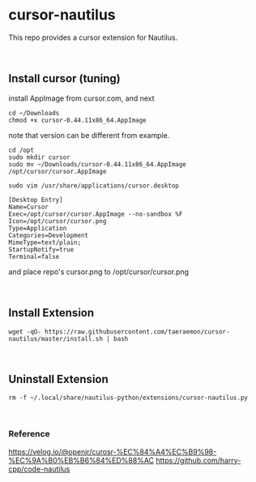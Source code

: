 # cursor-nautilus

This repo provides a cursor extension for Nautilus.



&nbsp;



## Install cursor (tuning)
install AppImage from cursor.com, and next
```
cd ~/Downloads
chmod +x cursor-0.44.11x86_64.AppImage
```
note that version can be different from example.
```
cd /opt
sudo mkdir cursor
sudo mv ~/Downloads/cursor-0.44.11x86_64.AppImage /opt/cursor/cursor.AppImage
```
```
sudo vim /usr/share/applications/cursor.desktop 
```
```
[Desktop Entry]
Name=Cursor
Exec=/opt/cursor/cursor.AppImage --no-sandbox %F
Icon=/opt/cursor/cursor.png
Type=Application
Categories=Development
MimeType=text/plain;
StartupNotify=true
Terminal=false
```
and place repo's cursor.png to /opt/cursor/cursor.png



&nbsp;



## Install Extension

```
wget -qO- https://raw.githubusercontent.com/taeraemon/cursor-nautilus/master/install.sh | bash
```



&nbsp;



## Uninstall Extension

```
rm -f ~/.local/share/nautilus-python/extensions/cursor-nautilus.py
```



&nbsp;



### Reference

https://velog.io/@openjr/curosr-%EC%84%A4%EC%B9%98-%EC%9A%B0%EB%B6%84%ED%88%AC
https://github.com/harry-cpp/code-nautilus